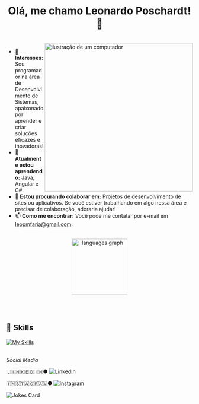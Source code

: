 <h1 align = "center"> Olá, me chamo Leonardo Poschardt! 👋  </h1>
<br>
<img src="https://raw.githubusercontent.com/MicaelliMedeiros/micaellimedeiros/master/image/computer-illustration.png" alt="ilustração de um computador" min-width="400px" max-width="400px" width="400px" align="right">

- 👀 **Interesses:** Sou programador na área de Desenvolvimento de Sistemas, apaixonado por aprender e criar soluções eficazes e inovadoras!
- 🌱 **Atualmente estou aprendendo:** Java, Angular e C#
- 💞️ **Estou procurando colaborar em:** Projetos de desenvolvimento de sites ou aplicativos. Se você estiver trabalhando em algo nessa área e precisar de colaboração, adoraria ajudar!
- 📫 **Como me encontrar:** Você pode me contatar por e-mail em [leopmfaria@gmail.com](mailto:leopmfaria@gmail.com).
<br>


<div align="center">
  <img src="https://github-readme-stats.vercel.app/api/top-langs?username=LeonardoPMF&locale=en&hide_title=false&layout=compact&card_width=320&langs_count=5&theme=dracula&hide_border=false&order=2" height="150" alt="languages graph"  />
</div>


<br><br>
## 🚀 Skills
[![My Skills](https://skillicons.dev/icons?i=html,css,cs,dotnet,java,angular)](https://skillicons.dev)<br><br>


<i>Social Media</i><br>

  <a target="_blank" href="[https://www.linkedin.com/in/leonardo-poschardt-049b7128b/]">🇱​🇮​🇳​🇰​🇪​🇩​🇮​🇳​</a> ●
<a href="[https://www.linkedin.com/in/LeonardoPoschardt](https://www.linkedin.com/in/leonardo-poschardt-049b7128b/)" target="_blank"><img src="https://img.shields.io/badge/LinkedIn-%230077B5.svg?&style=flat-square&logo=linkedin&logoColor=white" alt="LinkedIn"></a>

<a target="_blank" href="https://www.instagram.com/leopmf/">🇮​🇳​🇸​🇹​🇦​🇬​🇷​🇦​🇲​</a> ●
<a href="https://www.instagram.com/Leopmf" target="_blank"><img src="https://img.shields.io/badge/Instagram-%23E4405F.svg?&style=flat-square&logo=instagram&logoColor=white" alt="Instagram"></a>

</div>


<div>

![Jokes Card](https://readme-jokes.vercel.app/api/theme/radical)

</div>
